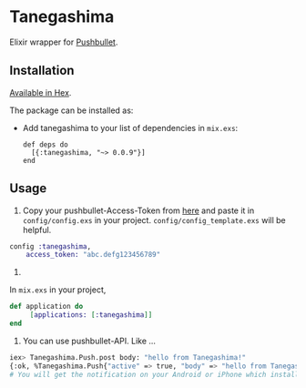 # Tanegashima

Elixir wrapper for [Pushbullet](https://www.pushbullet.com/).

## Installation

[Available in Hex](https://hex.pm).

The package can be installed as:

  * Add tanegashima to your list of dependencies in `mix.exs`:

        def deps do
          [{:tanegashima, "~> 0.0.9"}]
        end

## Usage

1. Copy your pushbullet-Access-Token from [here](https://www.pushbullet.com/#settings) and paste it in `config/config.exs` in your project. `config/config_template.exs` will be helpful.
```elixir
config :tanegashima,
    access_token: "abc.defg123456789"
```
1.
In `mix.exs` in your project,
```elixir
def application do
     [applications: [:tanegashima]]
end
```
1.  You can use pushbullet-API. Like ...
```bash
iex> Tanegashima.Push.post body: "hello from Tanegashima!"
{:ok, %Tanegashima.Push{"active" => true, "body" => "hello from Tanegashima!", ...}
# You will get the notification on your Android or iPhone which installed Pushbullet apps.
```
